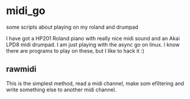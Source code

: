 # midi_go
some scripts about playing on my roland and drumpad

I have got a HP201 Roland piano with really nice midi sound and an Akai LPD8 midi drumpad.
I am just playing with the async go on linux.
I know there are programs to play on these, but I like to hack it :)

## rawmidi
This is the simplest method, read a midi channel, make som efiltering and write something else to another midi channel.
